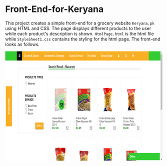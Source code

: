 # Front-End-for-Keryana

This project creates a simple front-end for a grocery website ``Keryana.pk`` using HTML and CSS. The page displays different products to the user while each product's 
description is shown. ``HtmlPage.html`` is the html file while ``StyleSheet1.css`` contains the styling for the html page. The front-end looks as follows.

<img src="img.png" width="700" height="350" />
